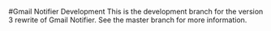 #Gmail Notifier Development
This is the development branch for the version 3 rewrite of Gmail Notifier. See the master branch for more information.
